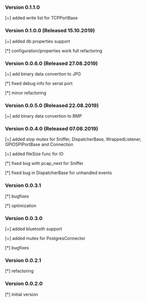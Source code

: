 ### Version 0.1.1.0
[+] added write list for TCPPortBase

### Version 0.1.0.0 (Released 15.10.2019)
[+] added db properties support

[*] configuration/properties work full refactoring

### Version 0.0.6.0 (Released 27.08.2019)
[+] add binary data convertion to JPG

[*] fixed debug info for serial port

[*] minor refactoring

### Version 0.0.5.0 (Released 22.08.2019)
[+] add binary data convertion to BMP

### Version 0.0.4.0 (Released 07.08.2019)
[+] added stop mutex for Sniffer, DispatcherBase, WrappedListener, GPIOSPIPortBase and Connection

[+] added fileSize func for IO

[*] fixed bug with pcap_next for Sniffer

[*] fixed bug in DispatcherBase for unhandled events

### Version 0.0.3.1
[*] bugfixes

[*] optimization

### Version 0.0.3.0
[+] added bluetooth support

[+] added mutex for PostgresConnector

[*] bugfixes

### Version 0.0.2.1
[*] refactoring

### Version 0.0.2.0
[*] initial version
